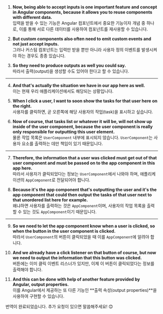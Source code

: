 1. **Now, being able to accept inputs is one important feature and concept in Angular components, because it allows you to reuse components with different data.**  
   입력을 받을 수 있는 기능은 Angular 컴포넌트에서 중요한 기능이자 개념 중 하나로, 이를 통해 서로 다른 데이터를 사용하여 컴포넌트를 재사용할 수 있습니다.

2. **But custom components also often need to emit custom events and not just accept inputs.**  
   그러나 커스텀 컴포넌트는 입력만 받을 뿐만 아니라 사용자 정의 이벤트를 발생시켜야 하는 경우도 종종 있습니다.

3. **So they need to produce outputs as well you could say.**  
   따라서 출력(output)을 생성할 수도 있어야 한다고 할 수 있습니다.

---

4. **And that's actually the situation we have in our app here as well.**  
   이는 현재 우리 애플리케이션에서도 해당되는 상황입니다.

5. **When I click a user, I want to soon show the tasks for that user here on the right.**  
   사용자를 클릭하면, 곧 오른쪽에 해당 사용자의 작업(task)을 표시하고 싶습니다.

6. **Now of course, that tasks list or whatever it will be, will not show up inside of the user component, because the user component is really only responsible for outputting this user element.**  
   물론 작업 목록은 `UserComponent` 내부에 표시되지 않습니다. `UserComponent`는 사용자 요소를 출력하는 데만 책임이 있기 때문입니다.

---

7. **Therefore, the information that a user was clicked must get out of that user component and must be passed on to the app component in this app here.**  
   따라서 사용자가 클릭되었다는 정보는 `UserComponent`에서 나와야 하며, 애플리케이션의 `AppComponent`로 전달되어야 합니다.

8. **Because it's the app component that's outputting the user and it's the app component that could then output the tasks of that user next to that unordered list here for example.**  
   왜냐하면 사용자를 출력하는 것은 `AppComponent`이며, 사용자의 작업 목록을 출력할 수 있는 것도 `AppComponent`이기 때문입니다.

---

9. **So we need to let the app component know when a user is clicked, so when the button in the user component is clicked.**  
   따라서 `UserComponent`의 버튼이 클릭되었을 때 이를 `AppComponent`에 알려야 합니다.

10. **And we already have a click listener on that button of course, but now we need to output the information that this button was clicked.**  
    버튼에는 이미 클릭 이벤트 리스너가 있지만, 이제 이 버튼이 클릭되었다는 정보를 출력해야 합니다.

11. **And this can be done with help of another feature provided by Angular, output properties.**  
    이를 Angular에서 제공하는 또 다른 기능인 **출력 속성(output properties)**을 사용하여 구현할 수 있습니다.

번역이 완료되었습니다. 추가 요청이 있으면 말씀해주세요! 😊
